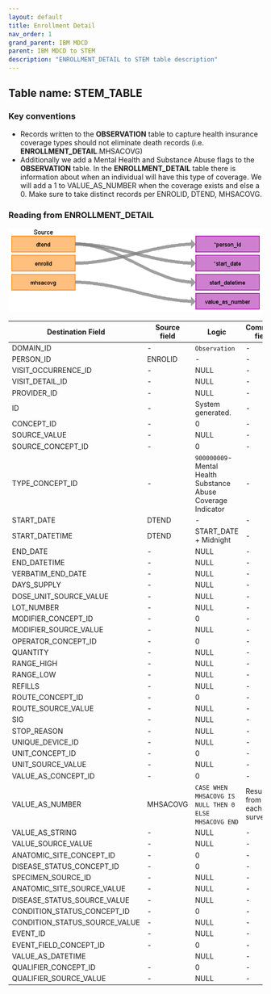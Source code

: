 ```yaml
---
layout: default
title: Enrollment Detail
nav_order: 1
grand_parent: IBM MDCD
parent: IBM MDCD to STEM
description: "ENROLLMENT_DETAIL to STEM table description"
---
```


## Table name: **STEM_TABLE**

### Key conventions
* Records written to the **OBSERVATION** table to capture health insurance coverage types should not eliminate death records (i.e. **ENROLLMENT_DETAIL**.MHSACOVG)
* Additionally we add a Mental Health and Substance Abuse flags to the **OBSERVATION** table.  In the **ENROLLMENT_DETAIL** table there is information about when an individual will have this type of coverage.  We will add a 1 to VALUE_AS_NUMBER when the coverage exists and else a 0.  Make sure to take distinct records per ENROLID, DTEND, MHSACOVG.  


### Reading from **ENROLLMENT_DETAIL**

![](images/image7.png)

| Destination Field | Source field | Logic | Comment field |
| --- | --- | --- | --- |
| DOMAIN_ID | - | `Observation` | - |
| PERSON_ID | ENROLID | - | - |
| VISIT_OCCURRENCE_ID | - | NULL | - |
| VISIT_DETAIL_ID | - | NULL | - |
| PROVIDER_ID | - | NULL | -  |
| ID | - | System generated. | - |
| CONCEPT_ID | - | 0 | - |
| SOURCE_VALUE | - | NULL | - |
| SOURCE_CONCEPT_ID | - | 0 | - |
| TYPE_CONCEPT_ID | - | `900000009`- Mental Health Substance Abuse Coverage Indicator | - |
| START_DATE | DTEND | - | - |
| START_DATETIME | DTEND | START_DATE + Midnight | - |
| END_DATE | - | NULL | - |
| END_DATETIME | - | NULL | - |
| VERBATIM_END_DATE | - | NULL | - |
| DAYS_SUPPLY | - | NULL | - |
| DOSE_UNIT_SOURCE_VALUE | - | NULL | - |
| LOT_NUMBER | - | NULL | - |
| MODIFIER_CONCEPT_ID  | - | 0 | - |
| MODIFIER_SOURCE_VALUE | - | NULL | - |
| OPERATOR_CONCEPT_ID | - | 0 | - |
| QUANTITY | - | NULL | - |
| RANGE_HIGH | - | NULL | - |
| RANGE_LOW | - | NULL | - |
| REFILLS | - | NULL | - |
| ROUTE_CONCEPT_ID | - | 0 | - |
| ROUTE_SOURCE_VALUE | - | NULL | - |
| SIG | - | NULL | - |
| STOP_REASON | - | NULL | - |
| UNIQUE_DEVICE_ID | - | NULL | - |
| UNIT_CONCEPT_ID | - | 0 | - |
| UNIT_SOURCE_VALUE | - | NULL | - |
| VALUE_AS_CONCEPT_ID | - | 0 | - |
| VALUE_AS_NUMBER | MHSACOVG | `CASE WHEN MHSACOVG IS NULL THEN 0 ELSE MHSACOVG END` | Result from each survey  |
| VALUE_AS_STRING | - | NULL | - |
| VALUE_SOURCE_VALUE | - | NULL | - |
| ANATOMIC_SITE_CONCEPT_ID | - | 0 | - |
| DISEASE_STATUS_CONCEPT_ID | - | 0 | - |
| SPECIMEN_SOURCE_ID | - | NULL | - |
| ANATOMIC_SITE_SOURCE_VALUE | - | NULL | - |
| DISEASE_STATUS_SOURCE_VALUE | - | NULL | - |
| CONDITION_STATUS_CONCEPT_ID | - | 0 | - |
| CONDITION_STATUS_SOURCE_VALUE | - | NULL | - |
| EVENT_ID | - | NULL | - |
| EVENT_FIELD_CONCEPT_ID | - | 0 | - |
| VALUE_AS_DATETIME |  | NULL | - |
| QUALIFIER_CONCEPT_ID | - | 0 | - |
| QUALIFIER_SOURCE_VALUE | - | NULL | - |
